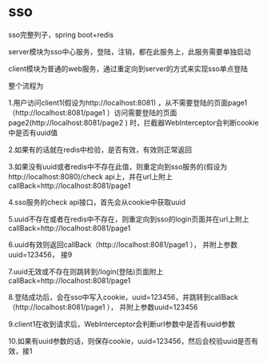 # sso
sso完整列子，spring boot+redis

server模块为sso中心服务，登陆，注销，都在此服务上，此服务需要单独启动

client模块为普通的web服务，通过重定向到server的方式来实现sso单点登陆

整个流程为

  1.用户访问client1(假设为http://localhost:8081) ，从不需要登陆的页面page1（http://localhost:8081/page1 ）访问需要登陆的页面page2(http://localhost:8081/page2 ) 时，拦截器WebInterceptor会判断cookie中是否有uuid值
  
  2.如果有的话就在redis中检验，是否有效，有效则正常返回
  
  3.如果没有uuid或者redis中不存在此值，则重定向到sso服务的(假设为http://localhost:8080)/check api上，并在url上附上callBack=http://localhost:8081/page1
  
  4.sso服务的check api接口，首先会从cookie中获取uuid
  
  5.uuid不存在或者在redis中不存在，则重定向到sso的login页面并在url上附上callBack=http://localhost:8081/page1
  
  6.uuid有效则返回callBack（http://localhost:8081/page1 ）， 并附上参数uuid=123456， 接9
  
  7.uuid无效或不存在则跳转到/login(登陆)页面附上callBack=http://localhost:8081/page1
  
  8.登陆成功后，会在sso中写入cookie，uuid=123456，并跳转到callBack（http://localhost:8081/page1 ）， 并附上参数uuid=123456
  
  9.client1在收到请求后，WebInterceptor会判断url参数中是否有uuid参数
  
  10.如果有uuid参数的话，则保存cookie，uuid=123456，然后会校验uuid是否有效，接1
